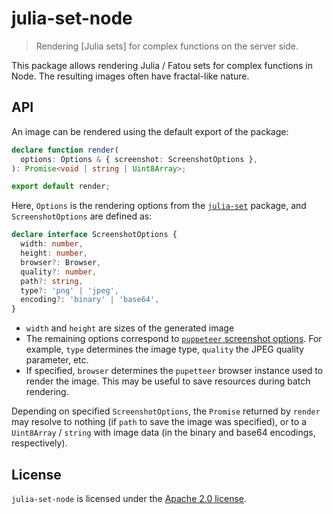 # julia-set-node

> Rendering [Julia sets] for complex functions on the server side.

This package allows rendering Julia / Fatou sets for complex functions in Node.
The resulting images often have fractal-like nature.

## API

An image can be rendered using the default export of the package:

```typescript
declare function render(
  options: Options & { screenshot: ScreenshotOptions },
): Promise<void | string | Uint8Array>;

export default render;
```

Here, `Options` is the rendering options from the [`julia-set`] package, and `ScreenshotOptions`
are defined as:

```typescript
declare interface ScreenshotOptions {
  width: number,
  height: number,
  browser?: Browser,
  quality?: number,
  path?: string,
  type?: 'png' | 'jpeg',
  encoding?: 'binary' | 'base64',
}
```

- `width` and `height` are sizes of the generated image
- The remaining options correspond to [`puppeteer` screenshot options][puppeteer-options]. For example, `type`
  determines the image type, `quality` the JPEG quality parameter, etc.
- If specified, `browser` determines the `pupetteer` browser instance used to render the image.
  This may be useful to save resources during batch rendering.

Depending on specified `ScreenshotOptions`, the `Promise` returned by `render` may resolve to nothing
(if `path` to save the image was specified), or to a `Uint8Array` / `string` with image data
(in the binary and base64 encodings, respectively).

## License

`julia-set-node` is licensed under the [Apache 2.0 license][license].

[`julia-set`]: https://npmjs.com/package/julia-set/
[puppeteer-options]: https://github.com/GoogleChrome/puppeteer/blob/v1.11.0/docs/api.md#pagescreenshotoptions
[license]: https://www.apache.org/licenses/LICENSE-2.0
